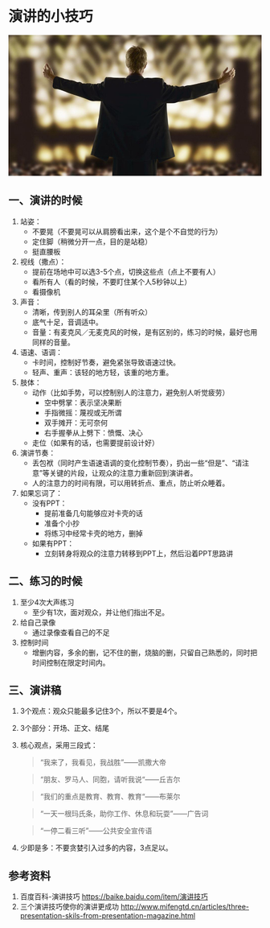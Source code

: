 演讲的小技巧
====================

![](/docs/life/skills/contents/speech.jpg)

一、演讲的时候
--------------------

1. 站姿：
	- 不要晃（不要晃可以从肩膀看出来，这个是个不自觉的行为）
	- 定住脚（稍微分开一点，目的是站稳）
	- 挺直腰板
2. 视线（撒点）：
	- 提前在场地中可以选3-5个点，切换这些点（点上不要有人）
	- 看所有人（看的时候，不要盯住某个人5秒钟以上）
	- 看摄像机
3. 声音：
	- 清晰，传到别人的耳朵里（所有听众）
	- 底气十足，音调适中。
	- 音量：有麦克风／无麦克风的时候，是有区别的，练习的时候，最好也用同样的音量。
4. 语速、语调：
	- 卡时间，控制好节奏，避免紧张导致语速过快。
	- 轻声、重声：该轻的地方轻，该重的地方重。
5. 肢体：
	- 动作（比如手势，可以控制别人的注意力，避免别人听觉疲劳）
		- 空中劈掌：表示坚决果断 
		- 手指微摇：蔑视或无所谓
		- 双手摊开：无可奈何
		- 右手握拳从上劈下：愤慨、决心
	- 走位（如果有的话，也需要提前设计好）
6. 演讲节奏：
	- 丢包袱（同时产生语速语调的变化控制节奏），扔出一些“但是”、“请注意”等关键的片段，让观众的注意力重新回到演讲者。
	- 人的注意力的时间有限，可以用转折点、重点，防止听众睡着。
7. 如果忘词了：
	- 没有PPT：
		- 提前准备几句能够应对卡壳的话
		- 准备个小抄
		- 将练习中经常卡壳的地方，删掉
	- 如果有PPT：
		- 立刻转身将观众的注意力转移到PPT上，然后沿着PPT思路讲

二、练习的时候
--------------------

1. 至少4次大声练习
    - 至少有1次，面对观众，并让他们指出不足。
2. 给自己录像
    - 通过录像查看自己的不足
3. 控制时间
    - 增删内容，多余的删，记不住的删，烧脑的删，只留自己熟悉的，同时把时间控制在限定时间内。

三、演讲稿
--------------------

1. 3个观点：观众只能最多记住3个，所以不要是4个。
2. 3个部分：开场、正文、结尾
3. 核心观点，采用三段式：
    > “我来了，我看见，我战胜”——凯撒大帝

    > “朋友、罗马人、同胞，请听我说“——丘吉尔

    > “我们的重点是教育、教育、教育“——布莱尔

    > “一天一根玛氏条，助你工作、休息和玩耍”——广告词

    > “一停二看三听”——公共安全宣传语
4. 少即是多：不要贪婪引入过多的内容，3点足以。

参考资料
--------------------

1. 百度百科-演讲技巧 https://baike.baidu.com/item/演讲技巧
2. 三个演讲技巧使你的演讲更成功 http://www.mifengtd.cn/articles/three-presentation-skils-from-presentation-magazine.html